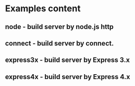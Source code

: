# Examples content

## node      - build server by node.js http
## connect   - build server by connect.
## express3x - build server by Express 3.x
## express4x - build server by Express 4.x